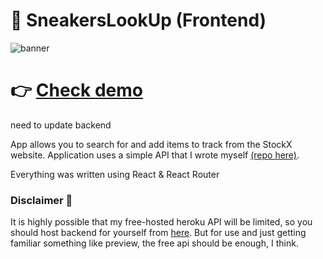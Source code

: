 # 👟 SneakersLookUp (Frontend)

![banner](https://i.imgur.com/4lRSFOZ.png)

# 👉 [Check demo](https://ike-gg.github.io/sneakersLookUp-frontend/)

need to update backend

App allows you to search for and add items to track from the StockX website. 
Application uses a simple API that I wrote myself [(repo here)](https://github.com/ike-gg/sneakersLookUp-backend).

Everything was written using React & React Router

### Disclaimer 🚨

It is highly possible that my free-hosted heroku API will be limited, so you should host backend for yourself from [here](https://github.com/ike-gg/sneakersLookUp-backend).
But for use and just getting familiar something like preview, the free api should be enough, I think.
